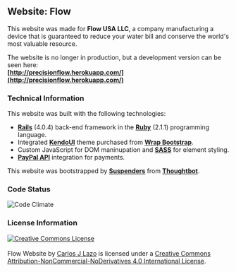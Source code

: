## Website: Flow

This website was made for **Flow USA LLC**, a company manufacturing a device that is guaranteed to reduce your water bill and conserve the world's most valuable resource.

The website is no longer in production, but a development version can be seen here:  
**[http://precisionflow.herokuapp.com/](http://precisionflow.herokuapp.com/)**

### Technical Information

This website was built with the following technologies:

- **[Rails](http://rubyonrails.org/)** (4.0.4) back-end framework in the **[Ruby](www.ruby.org)** (2.1.1) programming language.
- Integrated **[KendoUI](https://wrapbootstrap.com/theme/kendo-creative-multipurpose-template-WB0DX869H)** theme purchased from **[Wrap Bootstrap](http://wrapbootstrap.com)**.
- Custom JavaScript for DOM maninupation and **[SASS](http://sass-lang.com/)** for element styling. 
- **[PayPal API](https://developer.paypal.com/docs/api/)** integration for payments.

This website was bootstrapped by **[Suspenders](https://github.com/thoughtbot/suspenders)** from **[Thoughtbot](https://github.com/thoughtbot)**.

### Code Status

![Code Climate](https://codeclimate.com/github/CarlosPlusPlus/flow/badges/gpa.svg)

### License Information

<a rel="license" href="http://creativecommons.org/licenses/by-nc-nd/4.0/deed.en_US"><img alt="Creative Commons License" style="border-width:0" src="http://i.creativecommons.org/l/by-nc-nd/4.0/88x31.png" /></a><br /><br /><span xmlns:dct="http://purl.org/dc/terms/" property="dct:title">Flow Website</span> by <a xmlns:cc="http://creativecommons.org/ns#" href="https://github.com/CarlosPlusPlus/web-Flow" property="cc:attributionName" rel="cc:attributionURL">Carlos J Lazo</a> is licensed under a <a rel="license" href="http://creativecommons.org/licenses/by-nc-nd/4.0/deed.en_US">Creative Commons Attribution-NonCommercial-NoDerivatives 4.0 International License</a>.
